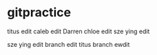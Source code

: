 # gitpractice

titus edit
caleb edit
Darren
chloe edit
sze ying edit


sze ying edit branch edit
titus branch ewdit
